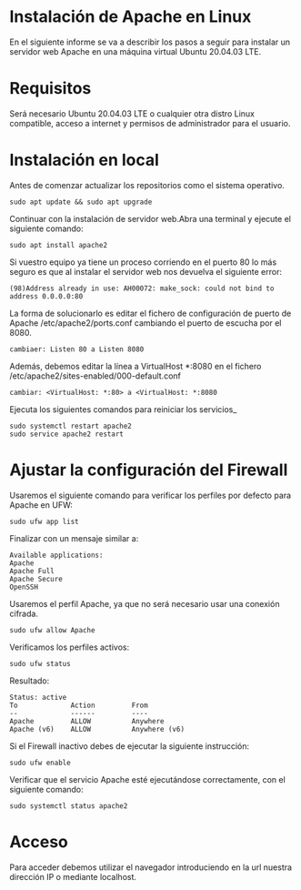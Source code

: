 # Instalación de Apache en Linux

En el siguiente informe se va a describir los pasos a seguir para instalar un servidor web Apache en una máquina virtual Ubuntu 20.04.03 LTE.

# Requisitos

Será necesario Ubuntu 20.04.03 LTE o cualquier otra distro Linux compatible, acceso a internet y permisos de administrador para el usuario.

# Instalación en local

Antes de comenzar actualizar los repositorios como el sistema operativo.

```console
sudo apt update && sudo apt upgrade
```

Continuar con la instalación de servidor web.Abra una terminal y ejecute el siguiente comando:

```console
sudo apt install apache2
```

Si vuestro equipo ya tiene un proceso corriendo en el puerto 80 lo más seguro es que al instalar el servidor web nos devuelva el siguiente error:

```
(98)Address already in use: AH00072: make_sock: could not bind to address 0.0.0.0:80
```

La forma de solucionarlo es editar el fichero de configuración de puerto de Apache /etc/apache2/ports.conf cambiando el puerto de escucha por el 8080.

```
cambiaer: Listen 80 a Listen 8080 
```

Además, debemos editar la línea a VirtualHost *:8080 en el fichero /etc/apache2/sites-enabled/000-default.conf 

```
cambiar: <VirtualHost: *:80> a <VirtualHost: *:8080
```

Ejecuta los siguientes comandos para reiniciar los servicios_

```console
sudo systemctl restart apache2
sudo service apache2 restart
```

# Ajustar la configuración del Firewall

Usaremos el siguiente comando para verificar los perfiles por defecto para Apache en UFW:

```console
sudo ufw app list
```
Finalizar con un  mensaje similar a:
```console
Available applications:
Apache
Apache Full
Apache Secure
OpenSSH
```

Usaremos el perfil Apache, ya que no será necesario usar una conexión cifrada.

```console
sudo ufw allow Apache
```

Verificamos los perfiles activos:

```console
sudo ufw status
```

Resultado:

  ```console
  Status: active
  To             Action         From
  --             ------         ----
  Apache         ALLOW          Anywhere
  Apache (v6)    ALLOW          Anywhere (v6)
  ```

  Si el Firewall inactivo debes de ejecutar la siguiente instrucción:

  ```console
sudo ufw enable
  ```

  Verificar que el servicio Apache esté ejecutándose correctamente, con el siguiente comando:

```console
sudo systemctl status apache2
```

# Acceso

Para acceder debemos utilizar el navegador introduciendo en la url nuestra dirección IP o mediante localhost.
